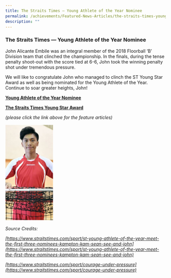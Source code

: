 ```yaml
---
title: The Straits Times — Young Athlete of the Year Nominee
permalink: /achievements/Featured-News-Articles/the-straits-times-young-athlete-of-the-year/
description: ""
---
```


### The Straits Times — Young Athlete of the Year Nominee

John Alicante Embile was an integral member of the 2018 Floorball ‘B’ Division team that clinched the championship. In the finals, during the tense penalty shoot-out with the score tied at 6-6, John took the winning penalty shot under tremendous pressure.

We will like to congratulate John who managed to clinch the ST Young Star Award as well as being nominated for the Young Athlete of the Year. Continue to soar greater heights, John!

[**Young Athlete of the Year Nominee**](https://www.straitstimes.com/sport/st-young-athlete-of-the-year-meet-the-first-three-nominees-kampton-kam-sean-see-and-john)

[**The Straits Times Young Star Award**](https://www.straitstimes.com/sport/courage-under-pressure) 

_(please click the link above for the feature articles)_

<img src="/images/news2.png" style="width:30%">  

_Source Credits:_ 

_[https://www.straitstimes.com/sport/st-young-athlete-of-the-year-meet-the-first-three-nominees-kampton-kam-sean-see-and-john](https://www.straitstimes.com/sport/st-young-athlete-of-the-year-meet-the-first-three-nominees-kampton-kam-sean-see-and-john)_

_[https://www.straitstimes.com/sport/courage-under-pressure](https://www.straitstimes.com/sport/courage-under-pressure)_